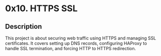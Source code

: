 # 0x10. HTTPS SSL

## Description

This project is about securing web traffic using HTTPS and managing SSL certificates. It covers setting up DNS records, configuring HAProxy to handle SSL termination, and forcing HTTP to HTTPS redirection.
